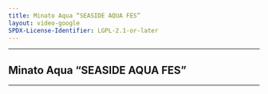```yaml
---
title: Minato Aqua “SEASIDE AQUA FES”
layout: video-google
SPDX-License-Identifier: LGPL-2.1-or-later
---
```


---

## Minato Aqua “SEASIDE AQUA FES”

<div class="container">
  <video-js id="my-video" class="vjs-fluid vjs-layout-medium" controls preload="auto" poster="https://xx58j-my.sharepoint.com/:i:/g/personal/akunanime_xx58j_onmicrosoft_com/ESEs6Ph49h1Bpui419_G5ogB6JjHFzBwuaYEkF4wYTHw1w?download=1">
    <source src="https://xx58j-my.sharepoint.com/:v:/g/personal/peekaboo_xx58j_onmicrosoft_com/EcamNJTrcnRBu070RdGeF88B28wc-3UUWHyG7VbNRVKDOw?download=1" type="video/mp4"/>
  </video-js>
</div>

---
